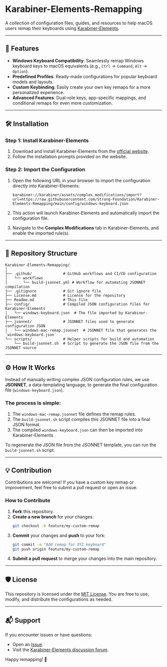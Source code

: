 # Karabiner-Elements-Remapping

A collection of configuration files, guides, and resources to help macOS users remap their keyboards using [Karabiner-Elements](https://karabiner-elements.pqrs.org/).

---

## 🌟 Features

- **Windows Keyboard Compatibility**: Seamlessly remap Windows keyboard keys to macOS equivalents (e.g., `Ctrl` → `Command`, `Alt` → `Option`).
- **Predefined Profiles**: Ready-made configurations for popular keyboard models and layouts.
- **Custom Keybinding**: Easily create your own key remaps for a more personalized experience.
- **Advanced Features**: Dual-role keys, app-specific mappings, and conditional remaps for even more customization.

---

## 🛠️ Installation

### Step 1: Install Karabiner-Elements

1. Download and install Karabiner-Elements from the [official website](https://karabiner-elements.pqrs.org/).
2. Follow the installation prompts provided on the website.

### Step 2: Import the Configuration

1. Open the following URL in your browser to import the configuration directly into Karabiner-Elements:

   ```
   karabiner://karabiner/assets/complex_modifications/import?url=https://raw.githubusercontent.com/Strong-Foundation/Karabiner-Elements-Remapping/main/config/windows-keyboard.json
   ```

2. This action will launch Karabiner-Elements and automatically import the configuration file.
3. Navigate to the **Complex Modifications** tab in Karabiner-Elements, and enable the imported rule(s).

---

## 📂 Repository Structure

```plaintext
Karabiner-Elements-Remapping/
│
├── .github/              # GitHub workflows and CI/CD configuration
│   └── workflows
│       └── build-jsonnet.yml # Workflow for automating JSONNET compilation
├── .gitignore            # Git ignore file
├── License.md            # License for the repository
├── Readme.md             # This file
├── config/               # Compiled JSON configuration files for Karabiner-Elements
│   └── windows-keyboard.json  # The file imported by Karabiner-Elements
├── jsonnet/              # JSONNET files used to generate configuration JSON
│   └── windows-mac-remap.jsonnet  # JSONNET file that generates the `windows-keyboard.json`
└── scripts/              # Helper scripts for build and automation
    └── build-jsonnet.sh  # Script to generate the JSON file from the JSONNET source
```

---

## ⚙️ How It Works

Instead of manually writing complex JSON configuration rules, we use **JSONNET**, a data-templating language, to generate the final configuration file (`windows-keyboard.json`).

### The process is simple:

1. The `windows-mac-remap.jsonnet` file defines the remap rules.
2. The `build-jsonnet.sh` script compiles this JSONNET file into a final JSON format.
3. The compiled `windows-keyboard.json` can then be imported into Karabiner-Elements.

To regenerate the JSON file from the JSONNET template, you can run the `build-jsonnet.sh` script.

---

## 💡 Contribution

Contributions are welcome! If you have a custom key remap or improvement, feel free to submit a pull request or open an issue.

### How to Contribute

1. **Fork** this repository.
2. **Create a new branch** for your changes:
   ```bash
   git checkout -b feature/my-custom-remap
   ```
3. **Commit** your changes and **push** to your fork:
   ```bash
   git commit -m "Add remap for XYZ keyboard"
   git push origin feature/my-custom-remap
   ```
4. **Submit a pull request** to merge your changes into the main repository.

---

## 🛡️ License

This repository is licensed under the [MIT License](LICENSE). You are free to use, modify, and distribute the configurations as needed.

---

## 📬 Support

If you encounter issues or have questions:

- Open an [Issue](https://github.com/Strong-Foundation/Karabiner-Elements-Remapping/issues).
- Visit the [Karabiner-Elements discussion forum](https://github.com/pqrs-org/Karabiner-Elements/discussions).

Happy remapping! 🎉
